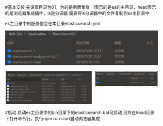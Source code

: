 #基本安装
先设置目录为01，为的是后面集群
-1表示的是es的主目录，head表示的是浏览器集成插件，ik是分词器
需要将ik分词器中的文件复制到es主目录中

es主目录中的配置信息在本目录elasticsearch.yml

![binaryTree](../instructions/es安装路径.png "binaryTree")

![binaryTree](../instructions/ik插件.png "binaryTree")

#启动
启动es主目录中的bin目录下的elasticsearch.bat可启动
另外在head目录下打开命令行，执行npm run start启动浏览器集成